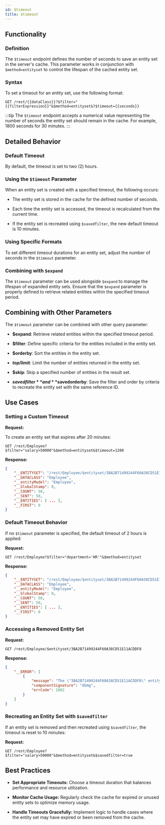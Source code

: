 ```yaml
---
id: $timeout
title: $timeout
---
```


## Functionality

### Definition

The `$timeout` endpoint defines the number of seconds to save an entity set in the server's cache. This parameter works in conjunction with `$method=entityset` to control the lifespan of the cached entity set.


### Syntax

To set a timeout for an entity set, use the following format:

```
GET /rest/{{dataClass}}?$filter="{{filterExpression}}"&$method=entityset&?$timeout={{seconds}}
```

:::tip
The `$timeout` endpoint accepts a numerical value representing the number of seconds the entity set should remain in the cache. For example, 1800 seconds for 30 minutes.
:::


## Detailed Behavior

### Default Timeout

By default, the timeout is set to two (2) hours.

### Using the `$timeout` Parameter

When an entity set is created with a specified timeout, the following occurs:

- The entity set is stored in the cache for the defined number of seconds.

- Each time the entity set is accessed, the timeout is recalculated from the current time.

- If the entity set is recreated using `$savedfilter`, the new default timeout is 10 minutes.

### Using Specific Formats

To set different timeout durations for an entity set, adjust the number of seconds in the `$timeout` parameter.

### Combining with `$expand`

The `$timeout` parameter can be used alongside `$expand` to manage the lifespan of expanded entity sets. Ensure that the `$expand` parameter is properly defined to retrieve related entities within the specified timeout period.



## Combining with Other Parameters

The `$timeout` parameter can be combined with other query parameter:

- **$expand**: Retrieve related entities within the specified timeout period.

- **$filter**: Define specific criteria for the entities included in the entity set.

- **$orderby**: Sort the entities in the entity set.

- **$top/$limit**: Limit the number of entities returned in the entity set.

- **$skip**: Skip a specified number of entities in the result set.

- **$savedfilter** and **$savedorderby**: Save the filter and order by criteria to recreate the entity set with the same reference ID.




## Use Cases

### Setting a Custom Timeout

**Request:**

To create an entity set that expires after 20 minutes:

```
GET /rest/Employee?$filter="salary>50000"&$method=entityset&$timeout=1200
```

**Response:**

```json
{
    "__ENTITYSET": "/rest/Employee/$entityset/3BA2B71499244F60A38CD51E11ACDDF8",
    "__DATACLASS": "Employee",
    "__entityModel": "Employee",
    "__GlobalStamp": 0,
    "__COUNT": 50,
    "__SENT": 50,
    "__ENTITIES": [ ... ],
    "__FIRST": 0
}
```


### Default Timeout Behavior

If no `$timeout` parameter is specified, the default timeout of 2 hours is applied:

**Request:**

```
GET /rest/Employee?$filter="department='HR'"&$method=entityset
```

**Response:**

```json
{
    "__ENTITYSET": "/rest/Employee/$entityset/3BA2B71499244F60A38CD51E11ACDDF8",
    "__DATACLASS": "Employee",
    "__entityModel": "Employee",
    "__GlobalStamp": 0,
    "__COUNT": 50,
    "__SENT": 50,
    "__ENTITIES": [ ... ],
    "__FIRST": 0
}
```

### Accessing a Removed Entity Set

**Request:**

```
GET /rest/Employee/$entityset/3BA2B71499244F60A38CD51E11ACDDF8
```

**Response:**

```json
{
    "__ERROR": [
        {
            "message": "The \"3BA2B71499244F60A38CD51E11ACDDF8\" entity set cannot be found",
            "componentSignature": "dbmg",
            "errCode": 1802
        }
    ]
}
```

### Recreating an Entity Set with `$savedfilter`

If an entity set is removed and then recreated using `$savedfilter`, the timeout is reset to 10 minutes:

**Request:**

```
GET /rest/Employee?$filter="salary>50000"&$method=entityset&$savedfilter=true
```




## Best Practices

- **Set Appropriate Timeouts:** Choose a timeout duration that balances performance and resource utilization.

- **Monitor Cache Usage:** Regularly check the cache for expired or unused entity sets to optimize memory usage.

- **Handle Timeouts Gracefully:** Implement logic to handle cases where the entity set may have expired or been removed from the cache.